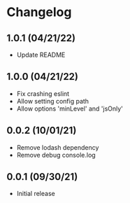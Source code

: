 # Changelog

## 1.0.1 (04/21/22)

- Update README

## 1.0.0 (04/21/22)

- Fix crashing eslint
- Allow setting config path
- Allow options 'minLevel' and 'jsOnly'

## 0.0.2 (10/01/21)

- Remove lodash dependency
- Remove debug console.log

## 0.0.1 (09/30/21)

- Initial release
